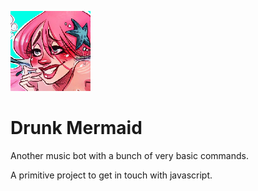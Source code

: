 ![Icon](resources/icon.png)

# Drunk Mermaid

Another music bot with a bunch of very basic commands.

A primitive project to get in touch with javascript.